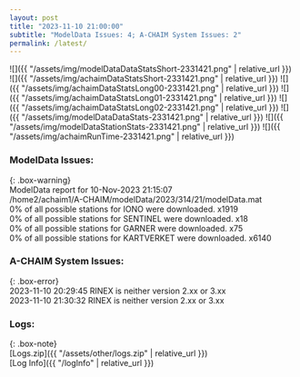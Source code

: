 ```yaml
---
layout: post
title: "2023-11-10 21:00:00"
subtitle: "ModelData Issues: 4; A-CHAIM System Issues: 2"
permalink: /latest/
---
```


![]({{ "/assets/img/modelDataDataStatsShort-2331421.png" | relative_url }})
![]({{ "/assets/img/achaimDataStatsShort-2331421.png" | relative_url }})
![]({{ "/assets/img/achaimDataStatsLong00-2331421.png" | relative_url }})
![]({{ "/assets/img/achaimDataStatsLong01-2331421.png" | relative_url }})
![]({{ "/assets/img/achaimDataStatsLong02-2331421.png" | relative_url }})
![]({{ "/assets/img/modelDataDataStats-2331421.png" | relative_url }})
![]({{ "/assets/img/modelDataStationStats-2331421.png" | relative_url }})
![]({{ "/assets/img/achaimRunTime-2331421.png" | relative_url }})


### ModelData Issues:  
  
{: .box-warning}  
 ModelData report for 10-Nov-2023 21:15:07   
 /home2/achaim1/A-CHAIM/modelData/2023/314/21/modelData.mat   
 0% of all possible stations for IONO were downloaded. x1919   
 0% of all possible stations for SENTINEL were downloaded. x18   
 0% of all possible stations for GARNER were downloaded. x75   
 0% of all possible stations for KARTVERKET were downloaded. x6140   
  
### A-CHAIM System Issues:  
  
{: .box-error}  
2023-11-10 20:29:45 RINEX is neither version 2.xx or 3.xx  
2023-11-10 21:30:32 RINEX is neither version 2.xx or 3.xx  

### Logs:  
  
{: .box-note}  
[Logs.zip]({{ "/assets/other/logs.zip" | relative_url }})  
[Log Info]({{ "/logInfo" | relative_url }})  
